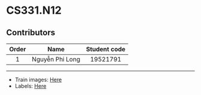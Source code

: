 # CS331.N12
## Contributors
| Order | Name | Student code |
|:-----:|:----:|:------------:|
| 1 | Nguyễn Phi Long | 19521791 | [philong1100 ]

***
* Train images: [Here](https://drive.google.com/file/d/1Z--EwFiHjppfsHYbvT10ybxPDdaZPO4p/view?usp=sharing)
* Labels: [Here](https://drive.google.com/file/d/1I59encbq9S9DkfHRV62OX4KPROHhyL_R/view?usp=sharing)
